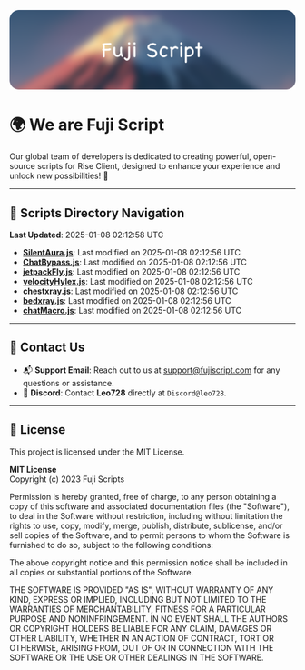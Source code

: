 ![Banner](.github/b.webp)

# 🌍 **We are Fuji Script**

Our global team of developers is dedicated to creating powerful, open-source scripts for Rise Client, designed to enhance your experience and unlock new possibilities! 🌟

---
<!-- SCRIPTS_NAVIGATION_START -->
## 📂 **Scripts Directory Navigation**

**Last Updated**: 2025-01-08 02:12:58 UTC

- **[SilentAura.js](scripts/SilentAura.js)**: Last modified on 2025-01-08 02:12:56 UTC
- **[ChatBypass.js](scripts/ChatBypass.js)**: Last modified on 2025-01-08 02:12:56 UTC
- **[jetpackFly.js](scripts/jetpackFly.js)**: Last modified on 2025-01-08 02:12:56 UTC
- **[velocityHylex.js](scripts/velocityHylex.js)**: Last modified on 2025-01-08 02:12:56 UTC
- **[chestxray.js](scripts/chestxray.js)**: Last modified on 2025-01-08 02:12:56 UTC
- **[bedxray.js](scripts/bedxray.js)**: Last modified on 2025-01-08 02:12:56 UTC
- **[chatMacro.js](scripts/chatMacro.js)**: Last modified on 2025-01-08 02:12:56 UTC

<!-- SCRIPTS_NAVIGATION_END -->

---

## 💬 **Contact Us**  
- 📬 **Support Email**: Reach out to us at [support@fujiscript.com](mailto:support@fujiscript.com) for any questions or assistance.  
- 💬 **Discord**: Contact **Leo728** directly at `Discord@leo728`.

---

## 📜 **License**

This project is licensed under the MIT License.  

**MIT License**  
Copyright (c) 2023 Fuji Scripts  

Permission is hereby granted, free of charge, to any person obtaining a copy of this software and associated documentation files (the "Software"), to deal in the Software without restriction, including without limitation the rights to use, copy, modify, merge, publish, distribute, sublicense, and/or sell copies of the Software, and to permit persons to whom the Software is furnished to do so, subject to the following conditions:  

The above copyright notice and this permission notice shall be included in all copies or substantial portions of the Software.  

THE SOFTWARE IS PROVIDED "AS IS", WITHOUT WARRANTY OF ANY KIND, EXPRESS OR IMPLIED, INCLUDING BUT NOT LIMITED TO THE WARRANTIES OF MERCHANTABILITY, FITNESS FOR A PARTICULAR PURPOSE AND NONINFRINGEMENT. IN NO EVENT SHALL THE AUTHORS OR COPYRIGHT HOLDERS BE LIABLE FOR ANY CLAIM, DAMAGES OR OTHER LIABILITY, WHETHER IN AN ACTION OF CONTRACT, TORT OR OTHERWISE, ARISING FROM, OUT OF OR IN CONNECTION WITH THE SOFTWARE OR THE USE OR OTHER DEALINGS IN THE SOFTWARE.  
